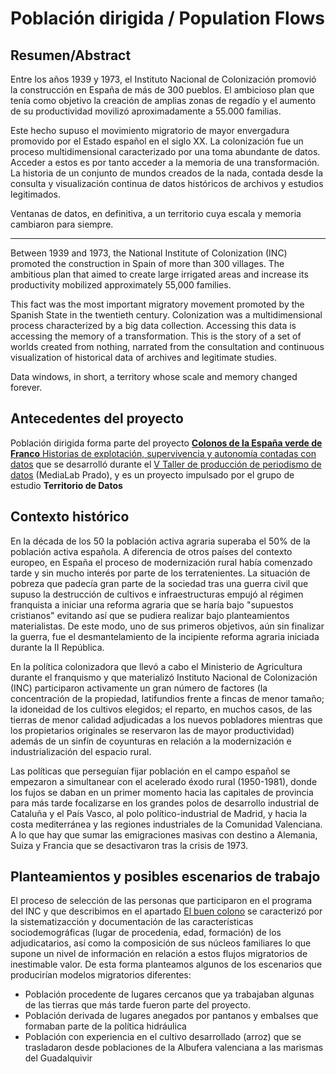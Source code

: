  # Población dirigida / Population Flows
 ## Resumen/Abstract
 
Entre los años 1939 y 1973, el Instituto Nacional de Colonización promovió la construcción en España de más de 300 pueblos. El ambicioso plan que tenía como objetivo la creación de amplias zonas de regadío y el aumento de su productividad movilizó aproximadamente a 55.000 familias.

Este hecho supuso el movimiento migratorio de mayor envergadura promovido por el Estado español en el siglo XX. La colonización fue un proceso multidimensional caracterizado por una toma abundante de datos. Acceder a estos es por tanto acceder a la memoria de una transformación. La historia de un conjunto de mundos creados de la nada, contada desde la consulta y visualización continua de datos históricos de archivos y estudios legitimados.

Ventanas de datos, en definitiva, a un territorio cuya escala y memoria cambiaron para siempre.

-------------

Between 1939 and 1973, the National Institute of Colonization (INC) promoted the construction in Spain of more than 300 villages. The ambitious plan that aimed to create large irrigated areas and increase its productivity mobilized approximately 55,000 families.

This fact was the most important migratory movement promoted by the Spanish State in the twentieth century. Colonization was a multidimensional process characterized by a big data collection. Accessing this data is accessing the memory of a transformation. This is the story of a set of worlds created from nothing, narrated from the consultation and continuous visualization of historical data of archives and legitimate studies.

Data windows, in short, a territory whose scale and memory changed forever.

## Antecedentes del proyecto
Población dirigida forma parte del proyecto [**Colonos de la España verde de Franco** Historias de explotación, supervivencia y autonomía contadas con datos](https://medialab-prado.github.io/poblados-colonizacion-colonias-penitenciarias/) que se desarrolló durante el [V Taller de producción de periodismo de datos](http://medialab-prado.es/article/v-taller-de-produccion-de-periodismo-de-datos-la-espana-vacia) (MediaLab Prado), y es un proyecto impulsado por el grupo de estudio **Territorio de Datos**

## Contexto histórico
En la década de los 50 la población activa agraria superaba el 50% de la población activa española. A diferencia de otros países del contexto europeo, en España el proceso de modernización rural había comenzado tarde y sin mucho interés por parte de los terratenientes. La situación de pobreza que padecía gran parte de la sociedad tras una guerra civil que supuso la destrucción de cultivos e infraestructuras empujó al régimen franquista a iniciar una reforma agraria que se haría bajo "supuestos cristianos" evitando así que se pudiera realizar bajo planteamientos materialistas. De este modo, uno de sus primeros objetivos, aún sin finalizar la guerra, fue el desmantelamiento de la incipiente reforma agraria iniciada durante la II República.

En la política colonizadora que llevó a cabo el Ministerio de Agricultura durante el franquismo y que materializó Instituto Nacional de Colonización (INC) participaron activamente un gran número de factores (la concentración de la propiedad, latifundios frente a fincas de menor tamaño; la idoneidad de los cultivos elegidos; el reparto, en muchos casos, de las tierras de menor calidad adjudicadas a los nuevos pobladores mientras que los propietarios originales se reservaron las de mayor productividad) además de un sinfín de coyunturas en relación a la modernización e industrialización del espacio rural.

Las políticas que perseguían fijar población en el campo español se empezaron a simultanear con el acelerado éxodo rural (1950-1981), donde los fujos se daban en un primer momento hacia las capitales de provincia para más tarde focalizarse en los grandes polos de desarrollo industrial de Cataluña y el País Vasco, al polo político-industrial de Madrid, y hacia la costa mediterránea y las regiones industriales de la Comunidad Valenciana. A lo que hay que sumar las emigraciones masivas con destino a Alemania, Suiza y Francia que se desactivaron tras la crisis de 1973.

## Planteamientos y posibles escenarios de trabajo
El proceso de selección de las personas que participaron en el programa del INC y que describimos en el apartado [El buen colono](https://medialab-prado.github.io/poblados-colonizacion-colonias-penitenciarias/colono) se caracterizó por la sistematizacción y documentación de las características sociodemográficas (lugar de procedenia, edad, formación) de los adjudicatarios, así como la composición de sus núcleos familiares lo que supone un nivel de información en relación a estos flujos migratorios de inestimable valor. De esta forma planteamos algunos de los escenarios que producirían modelos migratorios diferentes:
- Población procedente de lugares cercanos que ya trabajaban algunas de las tierras que más tarde fueron parte del proyecto.
- Población derivada de lugares anegados por pantanos y embalses que formaban parte de la política hidráulica
- Población con experiencia en el cultivo desarrollado (arroz) que se trasladaron desde poblaciones de la Albufera valenciana a las marismas del Guadalquivir 
